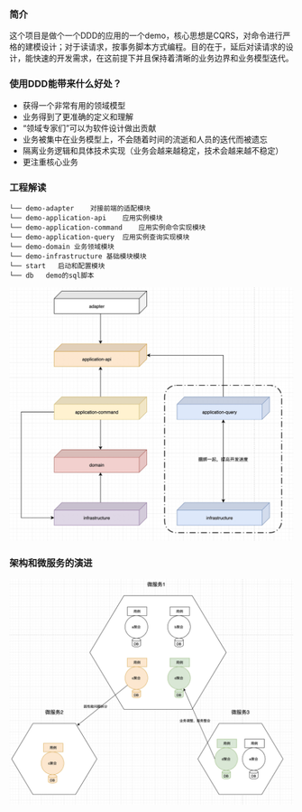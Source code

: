 
### 简介
这个项目是做个一个DDD的应用的一个demo，核心思想是CQRS，对命令进行严格的建模设计；对于读请求，按事务脚本方式编程。目的在于，延后对读请求的设计，能快速的开发需求，在这前提下并且保持着清晰的业务边界和业务模型迭代。

### 使用DDD能带来什么好处？
- 获得一个非常有用的领域模型
- 业务得到了更准确的定义和理解
- “领域专家们”可以为软件设计做出贡献
- 业务被集中在业务模型上，不会随着时间的流逝和人员的迭代而被遗忘
- 隔离业务逻辑和具体技术实现（业务会越来越稳定，技术会越来越不稳定）
- 更注重核心业务


### 工程解读
```
└── demo-adapter    对接前端的适配模块
└── demo-application-api    应用实例模块
└── demo-application-command    应用实例命令实现模块
└── demo-application-query  应用实例查询实现模块
└── demo-domain 业务领域模块
└── demo-infrastructure 基础模块模块
└── start   启动和配置模块
└── db   demo的sql脚本
```
![项目架构图](https://github.com/qzsang/ddd-demo-quick-version/blob/master/doc/p2.png)

### 架构和微服务的演进
![演进关系](https://github.com/qzsang/ddd-demo-quick-version/blob/master/doc/p3.png)

